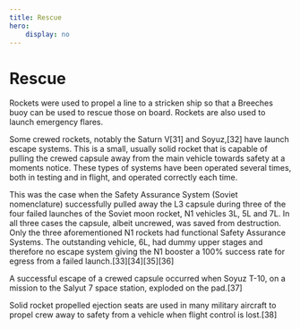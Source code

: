 ```yaml
---
title: Rescue
hero:
    display: no
---
```


# Rescue

Rockets were used to propel a line to a stricken ship so that a Breeches buoy can be used to rescue those on board. Rockets are also used to launch emergency flares.

Some crewed rockets, notably the Saturn V[31] and Soyuz,[32] have launch escape systems. This is a small, usually solid rocket that is capable of pulling the crewed capsule away from the main vehicle towards safety at a moments notice. These types of systems have been operated several times, both in testing and in flight, and operated correctly each time.

This was the case when the Safety Assurance System (Soviet nomenclature) successfully pulled away the L3 capsule during three of the four failed launches of the Soviet moon rocket, N1 vehicles 3L, 5L and 7L. In all three cases the capsule, albeit uncrewed, was saved from destruction. Only the three aforementioned N1 rockets had functional Safety Assurance Systems. The outstanding vehicle, 6L, had dummy upper stages and therefore no escape system giving the N1 booster a 100% success rate for egress from a failed launch.[33][34][35][36]

A successful escape of a crewed capsule occurred when Soyuz T-10, on a mission to the Salyut 7 space station, exploded on the pad.[37]

Solid rocket propelled ejection seats are used in many military aircraft to propel crew away to safety from a vehicle when flight control is lost.[38]